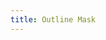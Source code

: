 ```yaml
---
title: Outline Mask
---
```


<DarumaPlayer src='https://raw.githubusercontent.com/verygoodgraphics/resource/main/feature/mask__daruma/mask__outline_mask.daruma' />
